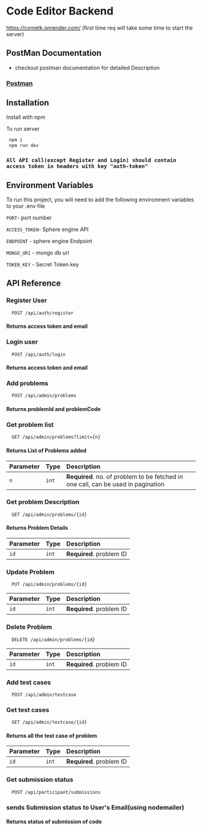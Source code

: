 
# Code Editor Backend

https://cometk.onrender.com/
(first time req will take some time to start the server)
 
## PostMan Documentation

- checkout postman documentation for detailed Description

### [Postman](https://documenter.getpostman.com/view/20003749/2s946e9Ywj)


## Installation

Install with npm

To run server
```bash
 npm i
 npm run dev
```
### `All API call(except Register and Login) should contain access token in headers with key "auth-token"`
## Environment Variables

To run this project, you will need to add the following environment variables to your .env file

`PORT`- port number

`ACCESS_TOKEN`- Sphere engine API 

`ENDPOINT` - sphere engine Endpoint

`MONGO_URI` - mongo db url

`TOKEN_KEY` - Secret Token key 




## API Reference

### Register User

```http
  POST /api/auth/register
```
#### Returns access token and email 


### Login user

```http
  POST /api/auth/login
```
#### Returns access token and email 


### Add problems

```http
  POST /api/admin/problems
```
#### Returns problemId and problemCode


### Get problem list

```http
  GET /api/admin/problems?limit={n}
```
#### Returns List of Problems added


| Parameter | Type     | Description                       |
| :-------- | :------- | :-------------------------------- |
| `n`      | `int` | **Required**. no. of problem to be fetched in one call, can be used in pagination |




### Get problem Description

```http
  GET /api/admin/problems/{id}
```
#### Returns Problem Details


| Parameter | Type     | Description                       |
| :-------- | :------- | :-------------------------------- |
| `id`      | `int` | **Required**. problem ID|



### Update Problem

```http
  PUT /api/admin/problems/{id}
```
| Parameter | Type     | Description                       |
| :-------- | :------- | :-------------------------------- |
| `id`      | `int` | **Required**. problem ID|


### Delete Problem

```http
  DELETE /api/admin/problems/{id}
```

| Parameter | Type     | Description                       |
| :-------- | :------- | :-------------------------------- |
| `id`      | `int` | **Required**. problem ID|


### Add test cases

```http
  POST /api/admin/testcase
```



### Get test cases

```http
  GET /api/admin/testcase/{id}
```
#### Returns all the test case of problem 
| Parameter | Type     | Description                       |
| :-------- | :------- | :-------------------------------- |
| `id`      | `int` | **Required**. problem ID|


### Get submission status

```http
  POST /api/participant/submissions
```
### sends Submission status to User's Email(using nodemailer)

#### Returns status of submission of code

